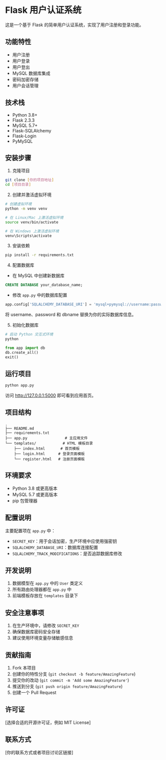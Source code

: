 # Flask 用户认证系统

这是一个基于 Flask 的简单用户认证系统，实现了用户注册和登录功能。

## 功能特性

- 用户注册
- 用户登录
- 用户登出
- MySQL 数据库集成
- 密码加密存储
- 用户会话管理

## 技术栈

- Python 3.8+
- Flask 2.3.3
- MySQL 5.7+
- Flask-SQLAlchemy
- Flask-Login
- PyMySQL

## 安装步骤

1. 克隆项目
```bash
git clone [你的项目地址]
cd [项目目录]
```

2. 创建并激活虚拟环境
```bash
# 创建虚拟环境
python -m venv venv

# 在 Linux/Mac 上激活虚拟环境
source venv/bin/activate

# 在 Windows 上激活虚拟环境
venv\Scripts\activate
```

3. 安装依赖
```bash
pip install -r requirements.txt
```

4. 配置数据库
- 在 MySQL 中创建新数据库
```sql
CREATE DATABASE your_database_name;
```
- 修改 `app.py` 中的数据库配置
```python
app.config['SQLALCHEMY_DATABASE_URI'] = 'mysql+pymysql://username:password@localhost/dbname'
```
将 username、password 和 dbname 替换为你的实际数据库信息。

5. 初始化数据库
```bash
# 启动 Python 交互式环境
python
```
```python
from app import db
db.create_all()
exit()
```

## 运行项目

```bash
python app.py
```

访问 http://127.0.0.1:5000 即可看到应用首页。

## 项目结构

```
.
├── README.md
├── requirements.txt
├── app.py                 # 主应用文件
└── templates/            # HTML 模板目录
    ├── index.html       # 首页模板
    ├── login.html      # 登录页面模板
    └── register.html   # 注册页面模板
```

## 环境要求

- Python 3.8 或更高版本
- MySQL 5.7 或更高版本
- pip 包管理器

## 配置说明

主要配置项在 `app.py` 中：

- `SECRET_KEY`：用于会话加密，生产环境中应使用强密钥
- `SQLALCHEMY_DATABASE_URI`：数据库连接配置
- `SQLALCHEMY_TRACK_MODIFICATIONS`：是否追踪数据库修改

## 开发说明

1. 数据模型在 `app.py` 中的 `User` 类定义
2. 所有路由处理器都在 `app.py` 中
3. 前端模板存放在 `templates` 目录下

## 安全注意事项

1. 在生产环境中，请修改 `SECRET_KEY`
2. 确保数据库密码安全存储
3. 建议使用环境变量存储敏感信息

## 贡献指南

1. Fork 本项目
2. 创建你的特性分支 (`git checkout -b feature/AmazingFeature`)
3. 提交你的改动 (`git commit -m 'Add some AmazingFeature'`)
4. 推送到分支 (`git push origin feature/AmazingFeature`)
5. 创建一个 Pull Request

## 许可证

[选择合适的开源许可证，例如 MIT License]

## 联系方式

[你的联系方式或者项目讨论区链接]
